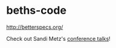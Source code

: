 # beths-code

http://betterspecs.org/

Check out Sandi Metz's [conference talks](http://lanyrd.com/profile/sandimetz/)!

